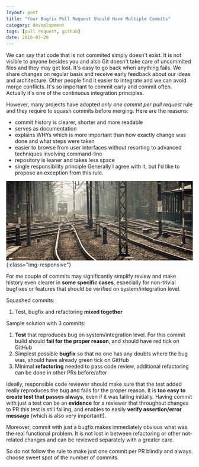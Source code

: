 ```yaml
---
layout: post
title: "Your Bugfix Pull Request Should Have Multiple Commits"
category: deveplopment
tags: [pull request, github]
date: 2016-07-26
---
```


We can say that code that is not commited simply doesn't exist. It is not visible to anyone besides you and also Git doesn't take care of uncommited files and they may get lost.
It's easy to go back when anything fails. We share changes on regular basis and receive early feedback about our ideas and architecture. Other people find it easier to integrate and we can avoid merge conflicts.
It's so important to commit early and commit often. Actually it's one of the continuous integration principles.

However, many projects have adopted *only one commit per pull request* rule and they require to squash commits before merging. Here are the reasons:
- commit history is clearer, shorter and more readable
 - serves as documentation
 - explains WHYs which is more important than how exactly change was done and what steps were taken
 - easier to browse from user interfaces without resorting to advanced techniques involving command-line
- repository is leaner and takes less space
- single responsibility principle
Generally I agree with it, but I'd like to propose an exception from this rule.

![](/images/rails.jpg){:class="img-responsive"}

<!--more-->

For me couple of commits may significantly simplify review and make history even clearer in **some specific cases**, especially
for non-trivial
bugfixes or features that should be verified on system/integration level.

Squashed commits:

1. Test, bugfix and refactoring **mixed together**

Sample solution with 3 commits:

1. **Test** that reproduces bug on system/integration level. For this commit build should **fail for the proper reason**, and should
 have red tick on GitHub
2. Simplest possible **bugfix** so that no one has any doubts where the bug was, should have already green tick on GitHub
3. Minimal **refactoring** needed to pass code review, additional refactoring can be done in other PRs before/after

 Ideally, responsible code reviewer should make sure that the test added really reproduces the bug and fails for the proper reason.
 It is **too easy to create test that passes always**, even if it was failing initially. Having commit with just a test can be an
 **evidence** for a reviewer that throughout changes to PR this test is still failing, and enables to easily **verify assertion/error
 message** (which is also very important!).

Moreover, commit with just a bugfix makes immediately obvious what was the real functional problem. It is not lost in between
refactoring or other not-related changes and can be reviewed separately with a greater care.

So do not follow the rule to make just one commit per PR blindly and always choose sweet spot of the number of commits.

